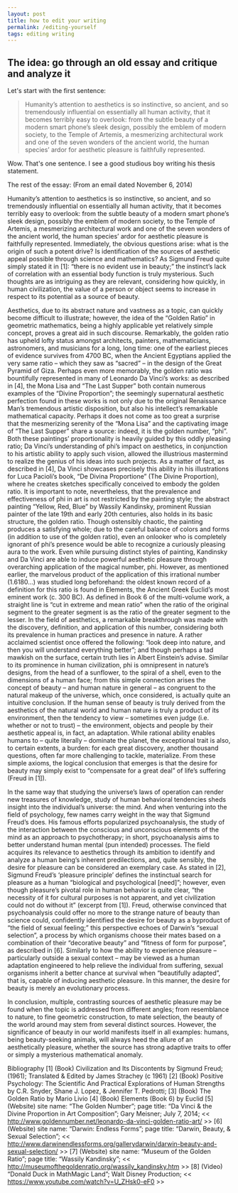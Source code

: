 ```yaml
---
layout: post
title: how to edit your writing
permalink: /editing-yourself
tags: editing writing
---
```


The idea: go through an old essay and critique and analyze it
---

Let's start with the first sentence:
> Humanity’s attention to aesthetics is so instinctive, so ancient, and so tremendously influential on essentially all human activity, that it becomes terribly easy to overlook: from the subtle beauty of a modern smart phone’s sleek design, possibly the emblem of modern society, to the Temple of Artemis, a mesmerizing architectural work and one of the seven wonders of the ancient world, the human species’ ardor for aesthetic pleasure is faithfully represented.

Wow.
That's one sentence.
I see a good studious boy writing his thesis statement.

The rest of the essay:
(From an email dated November 6, 2014)

Humanity’s attention to aesthetics is so instinctive, so ancient, and so tremendously influential on essentially all human activity, that it becomes terribly easy to overlook: from the subtle beauty of a modern smart phone’s sleek design, possibly the emblem of modern society, to the Temple of Artemis, a mesmerizing architectural work and one of the seven wonders of the ancient world, the human species’ ardor for aesthetic pleasure is faithfully represented. Immediately, the obvious questions arise: what is the origin of such a potent drive? Is identification of the sources of aesthetic appeal possible through science and mathematics? As Sigmund Freud quite simply stated it in [1]: “there is no evident use in beauty;” the instinct’s lack of correlation with an essential body function is truly mysterious. Such thoughts are as intriguing as they are relevant, considering how quickly, in human civilization, the value of a person or object seems to increase in respect to its potential as a source of beauty.

Aesthetics, due to its abstract nature and vastness as a topic, can quickly become difficult to illustrate; however, the idea of the “Golden Ratio” in geometric mathematics, being a highly applicable yet relatively simple concept, proves a great aid in such discourse. Remarkably, the golden ratio has upheld lofty status amongst architects, painters, mathematicians, astronomers, and musicians for a long, long time: one of the earliest pieces of evidence survives from 4700 BC, when the Ancient Egyptians applied the very same ratio – which they saw as “sacred” – in the design of the Great Pyramid of Giza. Perhaps even more memorably, the golden ratio was bountifully represented in many of Leonardo Da Vinci’s works: as described in [4], the Mona Lisa and “The Last Supper” both contain numerous examples of the “Divine Proportion”; the seemingly supernatural aesthetic perfection found in these works is not only due to the original Renaissance Man’s tremendous artistic disposition, but also his intellect’s remarkable mathematical capacity. Perhaps it does not come as too great a surprise that the mesmerizing serenity of the “Mona Lisa” and the captivating image of “The Last Supper” share a source: indeed, it is the golden number, “phi”. Both these paintings’ proportionality is heavily guided by this oddly pleasing ratio; Da Vinci’s understanding of phi’s impact on aesthetics, in conjunction to his artistic ability to apply such vision, allowed the illustrious mastermind to realize the genius of his ideas into such projects. As a matter of fact, as described in [4], Da Vinci showcases precisely this ability in his illustrations for Luca Pacioli’s book, “De Divina Proportione” (The Divine Proportion), where he creates sketches specifically conceived to embody the golden ratio. It is important to note, nevertheless, that the prevalence and effectiveness of phi in art is not restricted by the painting style; the abstract painting “Yellow, Red, Blue” by Wassily Kandinsky, prominent Russian painter of the late 19th and early 20th centuries, also holds in its basic structure, the golden ratio. Though ostensibly chaotic, the painting produces a satisfying whole; due to the careful balance of colors and forms (in addition to use of the golden ratio), even an onlooker who is completely ignorant of phi’s presence would be able to recognize a curiously pleasing aura to the work. Even while pursuing distinct styles of painting, Kandinsky and Da Vinci are able to induce powerful aesthetic pleasure through overarching application of the magical number, phi. However, as mentioned earlier, the marvelous product of the application of this irrational number (1.6180…) was studied long beforehand: the oldest known record of a definition for this ratio is found in Elements, the Ancient Greek Euclid’s most eminent work (c. 300 BC). As defined in Book 6 of the multi-volume work, a straight line is “cut in extreme and mean ratio” when the ratio of the original segment to the greater segment is as the ratio of the greater segment to the lesser. In the field of aesthetics, a remarkable breakthrough was made with the discovery, definition, and application of this number, considering both its prevalence in human practices and presence in nature. A rather acclaimed scientist once offered the following: “look deep into nature, and then you will understand everything better”; and though perhaps a tad mawkish on the surface, certain truth lies in Albert Einstein’s advise. Similar to its prominence in human civilization, phi is omnipresent in nature’s designs, from the head of a sunflower, to the spiral of a shell, even to the dimensions of a human face; from this simple connection arises the concept of beauty – and human nature in general – as congruent to the natural makeup of the universe, which, once considered, is actually quite an intuitive conclusion. If the human sense of beauty is truly derived from the aesthetics of the natural world and human nature is truly a product of its environment, then the tendency to view – sometimes even judge (i.e. whether or not to trust) – the environment, objects and people by their aesthetic appeal is, in fact, an adaptation. While rational ability enables humans to – quite literally – dominate the planet, the exceptional trait is also, to certain extents, a burden: for each great discovery, another thousand questions, often far more challenging to tackle, materialize. From these simple axioms, the logical conclusion that emerges is that the desire for beauty may simply exist to “compensate for a great deal” of life’s suffering (Freud in [1]).

In the same way that studying the universe’s laws of operation can render new treasures of knowledge, study of human behavioral tendencies sheds insight into the individual’s universe: the mind. And when venturing into the field of psychology, few names carry weight in the way that Sigmund Freud’s does. His famous efforts popularized psychoanalysis, the study of the interaction between the conscious and unconscious elements of the mind as an approach to psychotherapy; in short, psychoanalysis aims to better understand human mental (pun intended) processes. The field acquires its relevance to aesthetics through its ambition to identify and analyze a human being’s inherent predilections, and, quite sensibly, the desire for pleasure can be considered an exemplary case. As stated in [2], Sigmund Freud’s ‘pleasure principle’ defines the instinctual search for pleasure as a human “biological and psychological [need]”; however, even though pleasure’s pivotal role in human behavior is quite clear, “the necessity of it for cultural purposes is not apparent, and yet civilization could not do without it” (excerpt from [1]). Freud, otherwise convinced that psychoanalysis could offer no more to the strange nature of beauty than science could, confidently identified the desire for beauty as a byproduct of “the field of sexual feeling;” this perspective echoes of Darwin’s “sexual selection”, a process by which organisms choose their mates based on a combination of their “decorative beauty” and “fitness of form for purpose”, as described in [6]. Similarly to how the ability to experience pleasure – particularly outside a sexual context – may be viewed as a human adaptation engineered to help relieve the individual from suffering, sexual organisms inherit a better chance at survival when “beautifully adapted”, that is, capable of inducing aesthetic pleasure. In this manner, the desire for beauty is merely an evolutionary process.

In conclusion, multiple, contrasting sources of aesthetic pleasure may be found when the topic is addressed from different angles; from resemblance to nature, to fine geometric construction, to mate selection, the beauty of the world around may stem from several distinct sources. However, the significance of beauty in our world manifests itself in all examples: humans, being beauty-seeking animals, will always heed the allure of an aesthetically pleasure, whether the source has strong adaptive traits to offer or simply a mysterious mathematical anomaly.

Bibliography
[1] (Book) Civilization and Its Discontents by Sigmund Freud; (1961); Translated & Edited by James Strachey (c 1961)
[2] (Book) Positive Psychology: The Scientific And Practical Explorations of Human Strengths by C.R. Snyder, Shane J. Lopez, & Jennifer T. Pedrotti;
[3] (Book) The Golden Ratio by Mario Livio
[4] (Book) Elements (Book 6) by Euclid
[5] (Website) site name: “The Golden Number”; page title: “Da Vinci & the Divine Proportion in Art Composition”;
Gary Meisner; July 7, 2014;
<< http://www.goldennumber.net/leonardo-da-vinci-golden-ratio-art/ >>
[6] (Website) site name: “Darwin: Endless Forms”; page title: “Darwin, Beauty, & Sexual Selection”;
<< http://www.darwinendlessforms.org/gallerydarwin/darwin-beauty-and-sexual-selection/ >>
[7] (Website) site name: “Museum of the Golden Ratio”; page title: “Wassily Kandinsky”;
<< http://museumofthegoldenratio.org/wassily_kandinsky.htm >>
[8] (Video) “Donald Duck in MathMagic Land”; Walt Disney Production;
<< https://www.youtube.com/watch?v=U_ZHsk0-eF0 >>